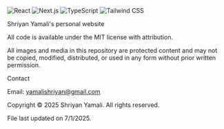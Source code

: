 ![React](https://img.shields.io/badge/-ReactJs-61DAFB?logo=react&logoColor=white&style=for-the-badge) ![Next.js](https://img.shields.io/badge/next.js-000000?style=for-the-badge&logo=nextdotjs&logoColor=white) ![TypeScript](https://img.shields.io/badge/TypeScript-3178C6?style=for-the-badge&logo=typescript&logoColor=white) ![Tailwind CSS](https://img.shields.io/badge/Tailwind_CSS-38B2AC?style=for-the-badge&logo=tailwind-css&logoColor=white)

Shriyan Yamali's personal website

All code is available under the MIT license with attribution.

All images and media in this repository are protected content and may not be copied, modified, distributed, or used in any form without prior written permission.

Contact

Email: [yamalishriyan@gmail.com](mailto:yamalishriyan@gmail.com)

Copyright © 2025 Shriyan Yamali. All rights reserved.

File last updated on 7/1/2025.
